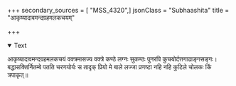 +++
secondary_sources = [ "MSS_4320",]
jsonClass = "Subhaashita"
title = "आकृष्यादावमन्दग्रहमलकचयम्"

+++

<details open><summary>Text</summary>

आकृष्यादावमन्दग्रहमलकचयं वक्त्रमासज्य वक्त्रे कण्ठे लग्नः सुकण्ठः पुनरपि कुचयोर्दत्तगाढाङ्गसङ्गः।  
बद्धासक्तिर्नितम्बे पतति चरणयोर्यः स तादृक् प्रियो मे बाले लज्जा प्रणष्टा नहि नहि कुटिले चोलकः किं त्रपाकृत्॥
</details>
